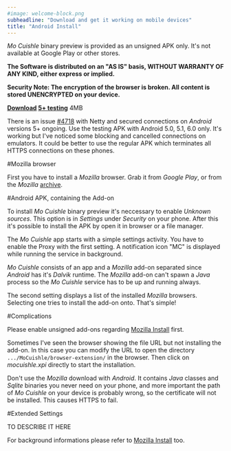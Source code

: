 ```yaml
---
#image: welcome-block.png
subheadline: "Download and get it working on mobile devices"
title: "Android Install"
---
```


*Mo Cuishle* binary preview is provided as an unsigned APK only. It's 
not available at Google Play or other stores.
<!--more-->

**The Software is distributed on an "AS IS" basis, WITHOUT WARRANTY OF ANY KIND, 
either express or implied.**

**Security Note: The encryption of the browser is broken. All content is stored 
UNENCRYPTED on your device.**

**<a class="button info" 
href="/mocuishle-binary-preview/mocuishle-firefox-addon-1.0-20160123.xpi">Download</a>&nbsp;<a 
class="button info" 
href="/mocuishle-binary-preview/mocuishle-testing-1.0-20160125.apk">5+ testing</a>** 4MB

There is an issue [#4718](https://github.com/netty/netty/issues/4718) with Netty 
and secured connections on *Android* versions 5+ ongoing. Use the testing APK 
with Android 5.0, 5.1, 6.0 only. It's working but I've noticed some blocking and 
cancelled connections on emulators. It could be better to use the regular APK 
which terminates all HTTPS connections on these phones.

#Mozilla browser

First you have to install a *Mozilla* browser. Grab it from *Google Play*, or 
from the *Mozilla* [archive](https://ftp.mozilla.org/pub/mobile/releases/). 

#Android APK, containing the Add-on

To install *Mo Cuishle* binary preview it's neccessary to enable *Unknown 
sources*. This option is in *Settings* under *Security* on your phone. After 
this it's possible to install the APK by open it in browser or a file manager.

The *Mo Cuishle* app starts with a simple settings activity. You have to enable 
the Proxy with the first setting. A notification icon "MC" is displayed while 
running the service in background. 

*Mo Cuishle* consists of an app and a *Mozilla* add-on separated since *Android* 
has it's *Dalvik* runtime. The *Mozilla* add-on can't spawn a *Java* process so 
the *Mo Cuishle* service has to be up and running always. 

The second setting displays a list of the installed *Mozilla* browsers. 
Selecting one tries to install the add-on onto. That's simple! 

#Complications

Please enable unsigned add-ons regarding 
[Mozilla Install](/mozilla-install/#complication-first-time-only) first.

Sometimes I've seen the browser showing the file URL but not installing the 
add-on. In this case you can modify the URL to open the directory 
`.../MoCuishle/browser-extension/` in the browser. Then click on *mocuishle.xpi* 
directly to start the installation. 

Don't use the *Mozilla* download with *Android*. It contains *Java* classes and 
*Sqlite* binaries you never need on your phone, and more important the path of 
*Mo Cuishle* on your device is probably wrong, so the certificate will not be 
installed. This causes HTTPS to fail. 

#Extended Settings

TO DESCRIBE IT HERE

For background informations please refer to [Mozilla Install](/mozilla-install/) 
too. 
